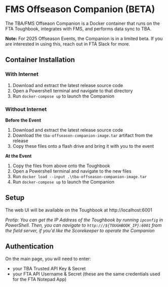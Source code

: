 # FMS Offseason Companion (BETA)

The TBA/FMS Offseaon Companion is a Docker container that runs on the FTA Toughbook, integrates with FMS, and performs data sync to TBA.

**Note:** For 2025 Offseason Events, the Companion is in a limited beta. If you are interested in using this, reach out in FTA Slack for more.

## Container Installation


### With Internet

 1. Download and extract the latest release source code 
 2. Open a Powershell terminal and navigate to that directory
 3. Run `docker-compose up` to launch the Companion

### Without Internet

**Before the Event**
 1. Download and extract the latest release source code
 2. Download the `tba-offseason-companion-image.tar` artifact from the release
 3. Copy these files onto a flash drive and bring it with you to the event

**At the Event**
 1. Copy the files from above onto the Toughbook
 2. Open a Powershell terminal and navigate to the new files
 3. Run `docker load --input .\tba-offseason-companion-image.tar`
 4. Run `docker-compose up` to launch the Companion

## Setup

The web UI will be available on the Toughbook at http://localhost:6001

*Protip: You can get the IP Address of the Toughbook by running `ipconfig` in PowerShell. Then, you can navigate to `http:///${TOUGHBOOK_IP}:6001` from the field server, if you'd like the Scorekeeper to operate the Companion*

## Authentication

On the main page, you will need to enter:
 - your TBA Trusted API Key & Secret
 - your FTA API Username & Secret (these are the same credentials used for the FTA Notepad App)
